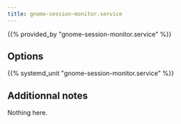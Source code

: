 ```yaml
---
title: gnome-session-monitor.service
---
```


{{% provided_by "gnome-session-monitor.service" %}}

## Options

{{% systemd_unit "gnome-session-monitor.service" %}}

## Additionnal notes

Nothing here.